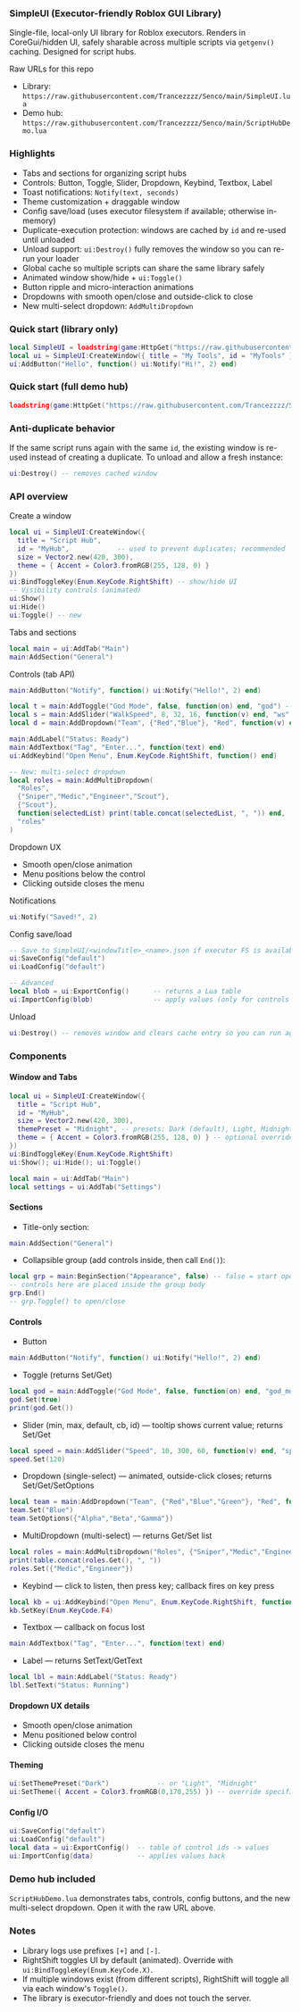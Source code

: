 ### SimpleUI (Executor-friendly Roblox GUI Library)

Single-file, local-only UI library for Roblox executors. Renders in CoreGui/hidden UI, safely sharable across multiple scripts via `getgenv()` caching. Designed for script hubs.

Raw URLs for this repo
- Library: `https://raw.githubusercontent.com/Trancezzzz/Senco/main/SimpleUI.lua`
- Demo hub: `https://raw.githubusercontent.com/Trancezzzz/Senco/main/ScriptHubDemo.lua`

### Highlights
- Tabs and sections for organizing script hubs
- Controls: Button, Toggle, Slider, Dropdown, Keybind, Textbox, Label
- Toast notifications: `Notify(text, seconds)`
- Theme customization + draggable window
- Config save/load (uses executor filesystem if available; otherwise in-memory)
- Duplicate-execution protection: windows are cached by `id` and re-used until unloaded
- Unload support: `ui:Destroy()` fully removes the window so you can re-run your loader
- Global cache so multiple scripts can share the same library safely
 - Animated window show/hide + `ui:Toggle()`
 - Button ripple and micro-interaction animations
 - Dropdowns with smooth open/close and outside-click to close
 - New multi-select dropdown: `AddMultiDropdown`

### Quick start (library only)
```lua
local SimpleUI = loadstring(game:HttpGet("https://raw.githubusercontent.com/Trancezzzz/Senco/main/SimpleUI.lua"))()
local ui = SimpleUI:CreateWindow({ title = "My Tools", id = "MyTools" })
ui:AddButton("Hello", function() ui:Notify("Hi!", 2) end)
```

### Quick start (full demo hub)
```lua
loadstring(game:HttpGet("https://raw.githubusercontent.com/Trancezzzz/Senco/main/ScriptHubDemo.lua"))()
```

### Anti-duplicate behavior
If the same script runs again with the same `id`, the existing window is re-used instead of creating a duplicate. To unload and allow a fresh instance:
```lua
ui:Destroy() -- removes cached window
```

### API overview
Create a window
```lua
local ui = SimpleUI:CreateWindow({
  title = "Script Hub",
  id = "MyHub",            -- used to prevent duplicates; recommended
  size = Vector2.new(420, 300),
  theme = { Accent = Color3.fromRGB(255, 128, 0) }
})
ui:BindToggleKey(Enum.KeyCode.RightShift) -- show/hide UI
-- Visibility controls (animated)
ui:Show()
ui:Hide()
ui:Toggle() -- new
```

Tabs and sections
```lua
local main = ui:AddTab("Main")
main:AddSection("General")
```

Controls (tab API)
```lua
main:AddButton("Notify", function() ui:Notify("Hello!", 2) end)

local t = main:AddToggle("God Mode", false, function(on) end, "god") -- id enables config
local s = main:AddSlider("WalkSpeed", 8, 32, 16, function(v) end, "ws")
local d = main:AddDropdown("Team", {"Red","Blue"}, "Red", function(v) end, "team")

main:AddLabel("Status: Ready")
main:AddTextbox("Tag", "Enter...", function(text) end)
ui:AddKeybind("Open Menu", Enum.KeyCode.RightShift, function() end)

-- New: multi-select dropdown
local roles = main:AddMultiDropdown(
  "Roles",
  {"Sniper","Medic","Engineer","Scout"},
  {"Scout"},
  function(selectedList) print(table.concat(selectedList, ", ")) end,
  "roles"
)
```

Dropdown UX
- Smooth open/close animation
- Menu positions below the control
- Clicking outside closes the menu

Notifications
```lua
ui:Notify("Saved!", 2)
```

Config save/load
```lua
-- Save to SimpleUI/<windowTitle>_<name>.json if executor FS is available, else in-memory
ui:SaveConfig("default")
ui:LoadConfig("default")

-- Advanced
local blob = ui:ExportConfig()      -- returns a Lua table
ui:ImportConfig(blob)               -- apply values (only for controls created with ids)
```

Unload
```lua
ui:Destroy() -- removes window and clears cache entry so you can run again
```

### Components

#### Window and Tabs
```lua
local ui = SimpleUI:CreateWindow({
  title = "Script Hub",
  id = "MyHub",
  size = Vector2.new(420, 300),
  themePreset = "Midnight", -- presets: Dark (default), Light, Midnight
  theme = { Accent = Color3.fromRGB(255, 128, 0) } -- optional overrides
})
ui:BindToggleKey(Enum.KeyCode.RightShift)
ui:Show(); ui:Hide(); ui:Toggle()

local main = ui:AddTab("Main")
local settings = ui:AddTab("Settings")
```

#### Sections
- Title-only section:
```lua
main:AddSection("General")
```
- Collapsible group (add controls inside, then call `End()`):
```lua
local grp = main:BeginSection("Appearance", false) -- false = start open
-- controls here are placed inside the group body
grp.End()
-- grp.Toggle() to open/close
```

#### Controls
- Button
```lua
main:AddButton("Notify", function() ui:Notify("Hello!", 2) end)
```

- Toggle (returns Set/Get)
```lua
local god = main:AddToggle("God Mode", false, function(on) end, "god_mode")
god.Set(true)
print(god.Get())
```

- Slider (min, max, default, cb, id) — tooltip shows current value; returns Set/Get
```lua
local speed = main:AddSlider("Speed", 10, 300, 60, function(v) end, "speed")
speed.Set(120)
```

- Dropdown (single-select) — animated, outside-click closes; returns Set/Get/SetOptions
```lua
local team = main:AddDropdown("Team", {"Red","Blue","Green"}, "Red", function(v) end, "team")
team.Set("Blue")
team.SetOptions({"Alpha","Beta","Gamma"})
```

- MultiDropdown (multi-select) — returns Get/Set list
```lua
local roles = main:AddMultiDropdown("Roles", {"Sniper","Medic","Engineer","Scout"}, {"Scout"}, function(list) end, "roles")
print(table.concat(roles.Get(), ", "))
roles.Set({"Medic","Engineer"})
```

- Keybind — click to listen, then press key; callback fires on key press
```lua
local kb = ui:AddKeybind("Open Menu", Enum.KeyCode.RightShift, function() ui:Toggle() end)
kb.SetKey(Enum.KeyCode.F4)
```

- Textbox — callback on focus lost
```lua
main:AddTextbox("Tag", "Enter...", function(text) end)
```

- Label — returns SetText/GetText
```lua
local lbl = main:AddLabel("Status: Ready")
lbl.SetText("Status: Running")
```

#### Dropdown UX details
- Smooth open/close animation
- Menu positioned below control
- Clicking outside closes the menu

#### Theming
```lua
ui:SetThemePreset("Dark")            -- or "Light", "Midnight"
ui:SetTheme({ Accent = Color3.fromRGB(0,170,255) }) -- override specific colors
```

#### Config I/O
```lua
ui:SaveConfig("default")
ui:LoadConfig("default")
local data = ui:ExportConfig()  -- table of control ids -> values
ui:ImportConfig(data)           -- applies values back
```

### Demo hub included
`ScriptHubDemo.lua` demonstrates tabs, controls, config buttons, and the new multi-select dropdown. Open it with the raw URL above.

### Notes
- Library logs use prefixes `[+]` and `[-]`.
- RightShift toggles UI by default (animated). Override with `ui:BindToggleKey(Enum.KeyCode.X)`.
- If multiple windows exist (from different scripts), RightShift will toggle all via each window's `Toggle()`.
- The library is executor-friendly and does not touch the server.


